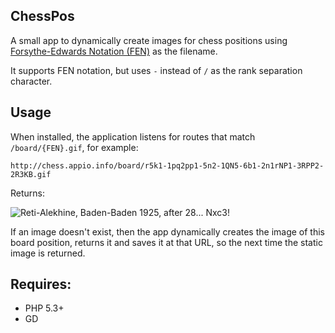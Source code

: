 ChessPos
--------

A small app to dynamically create images for chess positions using [Forsythe-Edwards Notation (FEN)](http://en.wikipedia.org/wiki/Forsyth%E2%80%93Edwards_Notation) as the filename.

It supports FEN notation, but uses `-` instead of `/` as the rank separation character.

## Usage

When installed, the application listens for routes that match `/board/{FEN}.gif`, for example:

    http://chess.appio.info/board/r5k1-1pq2pp1-5n2-1QN5-6b1-2n1rNP1-3RPP2-2R3KB.gif

Returns:

![Reti-Alekhine, Baden-Baden 1925, after 28... Nxc3!](http://chess.appio.info/board/r5k1-1pq2pp1-5n2-1QN5-6b1-2n1rNP1-3RPP2-2R3KB.gif)

If an image doesn't exist, then the app dynamically creates the image of this board position, returns it and saves it at that URL, so the next time the static image is returned.


## Requires:

* PHP 5.3+
* GD



